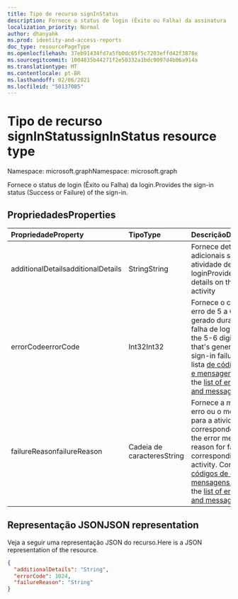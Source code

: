 ```yaml
---
title: Tipo de recurso signInStatus
description: Fornece o status de login (Êxito ou Falha) da assinatura
localization_priority: Normal
author: dhanyahk
ms.prod: identity-and-access-reports
doc_type: resourcePageType
ms.openlocfilehash: 37eb91434fd7a5fb0dc65f5c7203effd42f3878e
ms.sourcegitcommit: 1004835b44271f2e50332a1bdc9097d4b06a914a
ms.translationtype: MT
ms.contentlocale: pt-BR
ms.lasthandoff: 02/06/2021
ms.locfileid: "50137085"
---
```

# <a name="signinstatus-resource-type"></a><span data-ttu-id="be497-103">Tipo de recurso signInStatus</span><span class="sxs-lookup"><span data-stu-id="be497-103">signInStatus resource type</span></span>

<span data-ttu-id="be497-104">Namespace: microsoft.graph</span><span class="sxs-lookup"><span data-stu-id="be497-104">Namespace: microsoft.graph</span></span>

<span data-ttu-id="be497-105">Fornece o status de login (Êxito ou Falha) da login.</span><span class="sxs-lookup"><span data-stu-id="be497-105">Provides the sign-in status (Success or Failure) of the sign-in.</span></span>

## <a name="properties"></a><span data-ttu-id="be497-106">Propriedades</span><span class="sxs-lookup"><span data-stu-id="be497-106">Properties</span></span>

| <span data-ttu-id="be497-107">Propriedade</span><span class="sxs-lookup"><span data-stu-id="be497-107">Property</span></span>     | <span data-ttu-id="be497-108">Tipo</span><span class="sxs-lookup"><span data-stu-id="be497-108">Type</span></span>   |<span data-ttu-id="be497-109">Descrição</span><span class="sxs-lookup"><span data-stu-id="be497-109">Description</span></span>|
|:---------------|:--------|:----------|
|<span data-ttu-id="be497-110">additionalDetails</span><span class="sxs-lookup"><span data-stu-id="be497-110">additionalDetails</span></span>|<span data-ttu-id="be497-111">String</span><span class="sxs-lookup"><span data-stu-id="be497-111">String</span></span>|<span data-ttu-id="be497-112">Fornece detalhes adicionais sobre a atividade de login</span><span class="sxs-lookup"><span data-stu-id="be497-112">Provides additional details on the sign-in activity</span></span>|
|<span data-ttu-id="be497-113">errorCode</span><span class="sxs-lookup"><span data-stu-id="be497-113">errorCode</span></span>|<span data-ttu-id="be497-114">Int32</span><span class="sxs-lookup"><span data-stu-id="be497-114">Int32</span></span>|<span data-ttu-id="be497-115">Fornece o código de erro de 5 a 6 dígitos gerado durante uma falha de login.</span><span class="sxs-lookup"><span data-stu-id="be497-115">Provides the 5-6 digit error code that's generated during a sign-in failure.</span></span> <span data-ttu-id="be497-116">Confira a lista [de códigos de erro e mensagens.](/azure/active-directory/active-directory-reporting-activity-sign-ins-errors)</span><span class="sxs-lookup"><span data-stu-id="be497-116">Check out the [list of error codes and messages](/azure/active-directory/active-directory-reporting-activity-sign-ins-errors).</span></span>|
|<span data-ttu-id="be497-117">failureReason</span><span class="sxs-lookup"><span data-stu-id="be497-117">failureReason</span></span>|<span data-ttu-id="be497-118">Cadeia de caracteres</span><span class="sxs-lookup"><span data-stu-id="be497-118">String</span></span>|<span data-ttu-id="be497-119">Fornece a mensagem de erro ou o motivo da falha para a atividade de login correspondente.</span><span class="sxs-lookup"><span data-stu-id="be497-119">Provides the error message or the reason for failure for the corresponding sign-in activity.</span></span> <span data-ttu-id="be497-120">Confira a lista [de códigos de erro e mensagens.](/azure/active-directory/active-directory-reporting-activity-sign-ins-errors)</span><span class="sxs-lookup"><span data-stu-id="be497-120">Check out the [list of error codes and messages](/azure/active-directory/active-directory-reporting-activity-sign-ins-errors).</span></span>|

## <a name="json-representation"></a><span data-ttu-id="be497-121">Representação JSON</span><span class="sxs-lookup"><span data-stu-id="be497-121">JSON representation</span></span>

<span data-ttu-id="be497-122">Veja a seguir uma representação JSON do recurso.</span><span class="sxs-lookup"><span data-stu-id="be497-122">Here is a JSON representation of the resource.</span></span>

<!-- {
  "blockType": "resource",
  "optionalProperties": [

  ],
  "@odata.type": "microsoft.graph.signInStatus"
}-->

```json
{
  "additionalDetails": "String",
  "errorCode": 1024,
  "failureReason": "String"
}

```

<!-- uuid: 8fcb5dbc-d5aa-4681-8e31-b001d5168d79
2015-10-25 14:57:30 UTC -->
<!-- {
  "type": "#page.annotation",
  "description": "signInStatus resource",
  "keywords": "",
  "section": "documentation",
  "tocPath": ""
}-->

